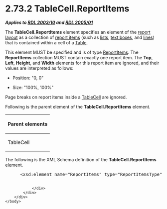 <html dir="LTR" xmlns:mshelp="http://msdn.microsoft.com/mshelp" xmlns:ddue="http://ddue.schemas.microsoft.com/authoring/2003/5" xmlns:xlink="http://www.w3.org/1999/xlink" xmlns:tool="http://www.microsoft.com/tooltip">
    <head>
        <meta http-equiv="Content-Type" content="text/html; CHARSET=utf-8"></meta>
        <meta name="save" content="history"></meta>
        <title>2.73.2 TableCell.ReportItems</title>
        <xml>
            <mshelp:toctitle title="2.73.2 TableCell.ReportItems"></mshelp:toctitle>
            <mshelp:rltitle title="[MS-RDL]: TableCell.ReportItems"></mshelp:rltitle>
            <mshelp:keyword index="A" term="3a75ed5b-90dd-477d-a894-552461a0f493"></mshelp:keyword>
            <mshelp:attr name="DCSext.ContentType" value="open specification"></mshelp:attr>
            <mshelp:attr name="AssetID" value="3a75ed5b-90dd-477d-a894-552461a0f493"></mshelp:attr>
            <mshelp:attr name="TopicType" value="kbRef"></mshelp:attr>
            <mshelp:attr name="DCSext.Title" value="[MS-RDL]: TableCell.ReportItems" />
        </xml>
    </head>
    <body>
        <div id="header">
            <h1 class="heading">2.73.2 TableCell.ReportItems</h1>
        </div>
        <div id="mainSection">
            <div id="mainBody">
                <div id="allHistory" class="saveHistory"></div>
                <div id="sectionSection0" class="section" name="collapseableSection">
                    

<p><b><i>Applies to </i></b><a href="a7e2ad00-07c8-4f6d-80ab-3ad55df7b233.html"><b><i>RDL 2003/10</i></b></a><b>
<i>and </i></b><a href="3ebe2912-4958-4832-b391-cad1f5e13338.html"><b><i>RDL 2005/01</i></b></a></p>

<p>The <b>TableCell.ReportItems</b> element specifies an
element of the <a href="b2482b3f-74ab-4ca8-a9e5-c07955011743.html#gt_11e20fdb-6428-4c32-9e45-91f32a64da7f">report layout</a>
as a collection of <a href="b2482b3f-74ab-4ca8-a9e5-c07955011743.html#gt_c6f8e999-fca9-4e79-96e7-fb4c2c43d601">report
items</a> (such as <a href="b2482b3f-74ab-4ca8-a9e5-c07955011743.html#gt_04ce231e-214c-44fd-b7ba-7cc19eee79bf">lists</a>,
<a href="b2482b3f-74ab-4ca8-a9e5-c07955011743.html#gt_861707bc-950b-45dc-8ec3-a8afaf2c8545">text boxes</a>, and <a href="b2482b3f-74ab-4ca8-a9e5-c07955011743.html#gt_f22336b1-9342-44fa-a0e9-4168c9f428c7">lines</a>) that is contained
within a cell of a <a href="660db744-699e-4ca3-a2d6-a5cab4bcf9b0.html">Table</a>.</p>

<p>This element MUST be specified and is of type <a href="8c87f4fe-4eeb-4cb8-90e2-308c266dfe0f.html">ReportItems</a>. The <b>ReportItems</b>
collection MUST contain exactly one report item. The <b>Top</b>, <b>Left</b>, <b>Height</b>,
and <b>Width</b> elements for this report item are ignored, and their values
are interpreted as follows: </p>

<ul><li><p><span><span> 
</span></span>Position: &quot;0, 0&quot;</p>

</li><li><p><span><span> 
</span></span>Size: &quot;100%, 100%&quot;</p>

</li></ul><p>Page breaks on report items inside a <a href="082c9edd-8a19-40de-b4db-87c9b8de13a2.html">TableCell</a> are ignored.</p>

<p>Following is the parent element of the <b>TableCell.ReportItems</b>
element.</p>

<table>
 <thead>
  <tr>
   <th>
   <p>Parent elements</p>
   </th>
  </tr>
 </thead>
 <tr>
  <td>
  <p>TableCell</p>
  </td>
 </tr>
</table>

<p>The following is the XML Schema definition of the <b>TableCell.ReportItems</b>
element.           </p>

<dl>
<dd>
<div><pre> &lt;xsd:element name=&quot;ReportItems&quot; type=&quot;ReportItemsType&quot; /&gt;
  
</pre></div>
</dd></dl>


                </div>
            </div>
        </div>
    </body>
</html>